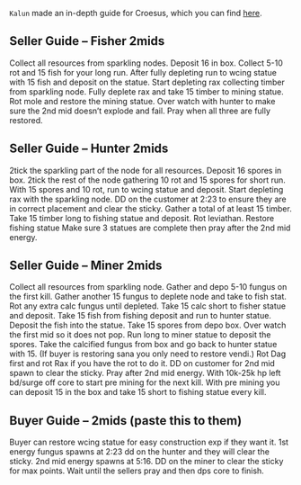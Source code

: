 `Kalun` made an in-depth guide for Croesus, which you can find [here](https://docs.google.com/document/d/1nibTlJ93MfEp5n5mc_4o8ZUldfUaV-lBcjTct-THv1w/edit).

## Seller Guide – Fisher 2mids
Collect all resources from sparkling nodes. Deposit 16 in box.
Collect 5-10 rot and 15 fish for your long run.
After fully depleting run to wcing statue with 15 fish and deposit on the statue.
Start depleting rax collecting timber from sparkling node.
Fully deplete rax and take 15 timber to mining statue.
Rot mole and restore the mining statue.
Over watch with hunter to make sure the 2nd mid doesn’t explode and fail.
Pray when all three are fully restored.


## Seller Guide – Hunter 2mids
2tick the sparkling part of the node for all resources. Deposit 16 spores in box.
2tick the rest of the node gathering 10 rot and 15 spores for short run.
With 15 spores and 10 rot, run to wcing statue and deposit.
Start depleting rax with the sparkling node.
DD on the customer at 2:23 to ensure they are in correct placement and clear the sticky.
Gather a total of at least 15 timber.
Take 15 timber long to fishing statue and deposit.
Rot leviathan.
Restore fishing statue
Make sure 3 statues are complete then pray after the 2nd mid energy.


## Seller Guide – Miner 2mids
Collect all resources from sparkling node.
Gather and depo 5-10 fungus on the first kill.
Gather another 15 fungus to deplete node and take to fish stat.
Rot any extra calc fungus until depleted.
Take 15 calc short to fisher statue and deposit.
Take 15 fish from fishing deposit and run to hunter statue.
Deposit the fish into the statue.
Take 15 spores from depo box.
Over watch the first mid so it does not pop.
Run long to miner statue to deposit the spores.
Take the calcified fungus from box and go back to hunter statue with 15. (If buyer is restoring sana you only need to restore vendi.)
Rot Dag first and rot Rax if you have the rot to do it.
DD on customer for 2nd mid spawn to clear the sticky.
Pray after 2nd mid energy.
With 10k-25k hp left bd/surge off core to start pre mining for the next kill.
With pre mining you can deposit 15 in the box and take 15 short to fishing statue every kill.


## Buyer Guide – 2mids (paste this to them)
Buyer can restore wcing statue for easy construction exp if they want it.
1st energy fungus spawns at 2:23 dd on the hunter and they will clear the sticky.
2nd mid energy spawns at 5:16. DD on the miner to clear the sticky for max points.
Wait until the sellers pray and then dps core to finish.
